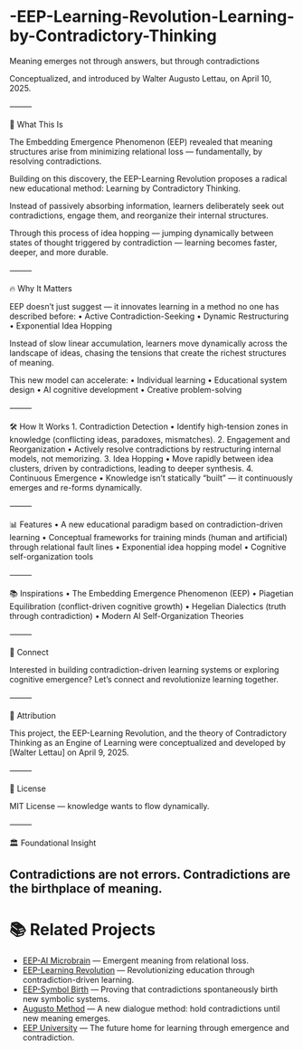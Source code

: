 # -EEP-Learning-Revolution-Learning-by-Contradictory-Thinking

Meaning emerges not through answers, but through contradictions

Conceptualized, and introduced by Walter Augusto Lettau, on April 10, 2025.    

⸻

🌌 What This Is

The Embedding Emergence Phenomenon (EEP) revealed that meaning structures arise from minimizing relational loss — fundamentally, by resolving contradictions.

Building on this discovery, the EEP-Learning Revolution proposes a radical new educational method: Learning by Contradictory Thinking.

Instead of passively absorbing information, learners deliberately seek out contradictions, engage them, and reorganize their internal structures.

Through this process of idea hopping — jumping dynamically between states of thought triggered by contradiction — learning becomes faster, deeper, and more durable.

⸻

🔥 Why It Matters

EEP doesn’t just suggest — it innovates learning in a method no one has described before:
	•	Active Contradiction-Seeking
	•	Dynamic Restructuring
	•	Exponential Idea Hopping

Instead of slow linear accumulation, learners move dynamically across the landscape of ideas, chasing the tensions that create the richest structures of meaning.

This new model can accelerate:
	•	Individual learning
	•	Educational system design
	•	AI cognitive development
	•	Creative problem-solving

⸻

🛠️ How It Works
	1.	Contradiction Detection
	•	Identify high-tension zones in knowledge (conflicting ideas, paradoxes, mismatches).
	2.	Engagement and Reorganization
	•	Actively resolve contradictions by restructuring internal models, not memorizing.
	3.	Idea Hopping
	•	Move rapidly between idea clusters, driven by contradictions, leading to deeper synthesis.
	4.	Continuous Emergence
	•	Knowledge isn’t statically “built” — it continuously emerges and re-forms dynamically.

⸻

📊 Features
	•	A new educational paradigm based on contradiction-driven learning
	•	Conceptual frameworks for training minds (human and artificial) through relational fault lines
	•	Exponential idea hopping model
	•	Cognitive self-organization tools

⸻

📚 Inspirations
	•	The Embedding Emergence Phenomenon (EEP)
	•	Piagetian Equilibration (conflict-driven cognitive growth)
	•	Hegelian Dialectics (truth through contradiction)
	•	Modern AI Self-Organization Theories

⸻

📣 Connect

Interested in building contradiction-driven learning systems or exploring cognitive emergence?
Let’s connect and revolutionize learning together.

⸻

🧠 Attribution

This project, the EEP-Learning Revolution, and the theory of Contradictory Thinking as an Engine of Learning were conceptualized and developed by [Walter Lettau] on April 9, 2025.

⸻

🧠 License

MIT License — knowledge wants to flow dynamically.

⸻

🏛️ Foundational Insight

Contradictions are not errors.
Contradictions are the birthplace of meaning.
---


# 📚 Related Projects

- [EEP-AI Microbrain](https://github.com/walsao/eep-microbrain) — Emergent meaning from relational loss.
- [EEP-Learning Revolution](https://github.com/walsao/eep-learning-revolution) — Revolutionizing education through contradiction-driven learning.
- [EEP-Symbol Birth](https://github.com/walsao/eep-symbol-birth) — Proving that contradictions spontaneously birth new symbolic systems.
- [Augusto Method](https://github.com/walsao/augusto-method) — A new dialogue method: hold contradictions until new meaning emerges.
- [EEP University](https://github.com/walsao/eep-university) — The future home for learning through emergence and contradiction.

